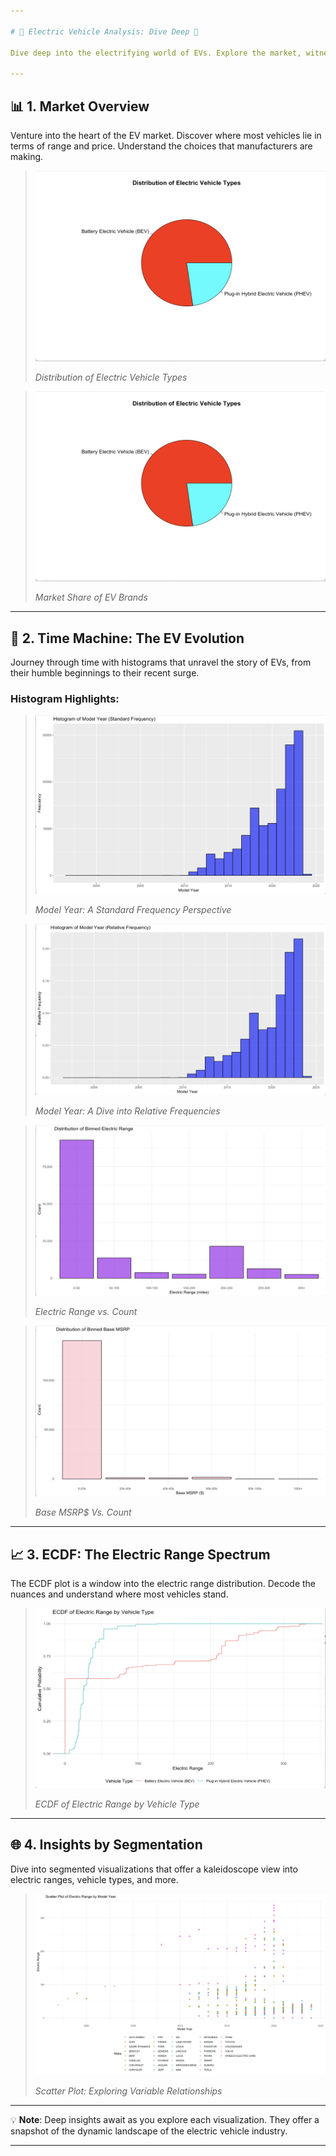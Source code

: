 ```yaml
---

# 🚗 Electric Vehicle Analysis: Dive Deep 🚀

Dive deep into the electrifying world of EVs. Explore the market, witness trends, and understand the intricacies of vehicle types, ranges, and year-wise evolutions.

---
```


## 📊 **1. Market Overview** 

Venture into the heart of the EV market. Discover where most vehicles lie in terms of range and price. Understand the choices that manufacturers are making.

> ![Pie Chart: Distribution of Electric Vehicle Types](R_Images/pie_type.png)
> 
> *Distribution of Electric Vehicle Types*

> ![Pie Chart: Market Share of Electric Vehicle Brands](R_Images/pie_type.png)
> 
> *Market Share of EV Brands*

---

## 📅 **2. Time Machine: The EV Evolution**

Journey through time with histograms that unravel the story of EVs, from their humble beginnings to their recent surge.

### **Histogram Highlights**:

> ![Histogram: Standard Frequency of Model Year](R_Images/STD_frequency.png)
> 
> *Model Year: A Standard Frequency Perspective*

> ![Histogram: Relative Frequency of Model Year](R_Images/Relative_Frequency.png)
> 
> *Model Year: A Dive into Relative Frequencies*

> ![I3](R_Images/Binned_Electric_Range.png)
> 
> *Electric Range vs. Count*

> ![I4](R_Images/Binned_MSRP.png)
> 
> *Base MSRP$ Vs. Count*

---

## 📈 **3. ECDF: The Electric Range Spectrum**

The ECDF plot is a window into the electric range distribution. Decode the nuances and understand where most vehicles stand.

> ![ECDF Plot of Electric Range by Vehicle Type](R_Images/ecdf.png)
> 
> *ECDF of Electric Range by Vehicle Type*

---

## 🌐 **4. Insights by Segmentation**

Dive into segmented visualizations that offer a kaleidoscope view into electric ranges, vehicle types, and more.

> ![Scatter Plot: A Variable Exploration](R_Images/scatter.png)
> 
> *Scatter Plot: Exploring Variable Relationships*

---

💡 **Note**: Deep insights await as you explore each visualization. They offer a snapshot of the dynamic landscape of the electric vehicle industry.

---
